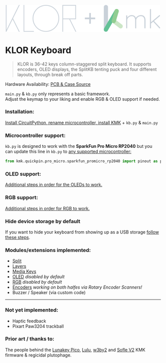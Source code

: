 <p align="center">
  <img alt="KLOR KMK logo" width="500" src="docs/images/klor_kmk.svg">
</p>


# KLOR Keyboard
> KLOR is 36-42 keys column-staggered split keyboard. It supports encoders, OLED displays, the SplitKB tenting puck and four different layouts, through break off parts.

Hardware Availability: [PCB & Case Source](https://github.com/GEIGEIGEIST/klor)

`main.py` & `kb.py` only represents a basic framework.\
Adjust the keymap to your liking and enable RGB & OLED support if needed.
### Installation:
[Install CircuitPython, rename microcontroller, install KMK](docs/installation.md) + `kb.py` & `main.py`


### Microcontroller support:
`kb.py` is designed to work with the **SparkFun Pro Micro RP2040** but you can update this line in `kb.py` to [any supported microcontroller:](https://github.com/KMKfw/kmk_firmware/tree/master/kmk/quickpin/pro_micro)

```python
from kmk.quickpin.pro_micro.sparkfun_promicro_rp2040 import pinout as pins
```

### OLED support:
[Additional steps in order for the OLEDs to work.](docs/oled.md)

### RGB support:
[Additional steps in order for RGB to work.](docs/rgb.md)

### Hide device storage by default
If you want to hide your keyboard from showing up as a USB storage [follow these steps](docs/hide_device_storage.md).


### Modules/extensions implemented:
- [Split](https://github.com/KMKfw/kmk_firmware/blob/master/docs/en/split_keyboards.md)
- [Layers](https://github.com/KMKfw/kmk_firmware/blob/master/docs/en/layers.md)
- [Media Keys](https://github.com/KMKfw/kmk_firmware/blob/master/docs/en/media_keys.md)
- [OLED](https://github.com/KMKfw/kmk_firmware/blob/master/docs/en/peg_oled_display.md) *disabled by default*
- [RGB](http://kmkfw.io/docs/rgb) *disabled by default*
- [Encoders](https://github.com/KMKfw/kmk_firmware/blob/master/docs/en/scanners.md#rotary-encoder-scanners) *working on both halfes via Rotary Encoder Scanners!*
- Buzzer / Speaker (via custom code)


___
### Not yet implemented:
- Haptic feedback
- Pixart Paw3204 trackball


### Prior art / thanks to:

The people behind the [Lunakey Pico](https://github.com/KMKfw/kmk_firmware/blob/master/boards/lunakey_pico/README.md), [Lulu](https://github.com/KMKfw/kmk_firmware/tree/master/boards/boardsource/Lulu), [w3by2](https://github.com/wlard/keyboards/tree/main/w3by2%20-%20pico) and [Sofle V2](https://github.com/KMKfw/kmk_firmware/tree/master/boards/sofle/sofleV2) KMK firmware & regicidal plutophage.
